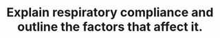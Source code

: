 ---
title: "Explain respiratory compliance and outline the factors that affect it."
entityType: SAQ
exam: PEX
college: CICM
year: 2019
sitting: B
question: 17
passRate: 51
EC_expectedDomains:
- "Answers were generally well structured."
- "Better answers described lung and chest wall compliance and the pressures which are used to calculate compliance."
- "Better answers displayed an understanding of dynamic, static and specific compliance and provided a reasonably comprehensive list of the physiological factors affecting chest and lung compliance."
---